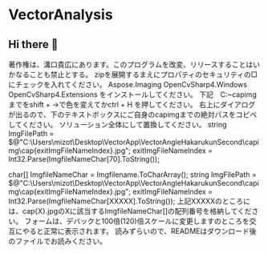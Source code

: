 # VectorAnalysis
## Hi there 👋
著作権は、溝口貴広にあります。このプログラムを改変、リリースすることはいかなることも禁止とする。
zipを展開するまえにプロパティのセキュリティの□にチェックを入れてください。
Aspose.Imaging
OpenCvSharp4.Windows
OpenCvSharp4.Extensions
をインストールしてください。
下記　C:~capimgまでをshift + →で色を変えてかctrl + H を押してください。
右上にダイアログが出るので、下のテキストボックスにご自身のcapimgまでの絶対パスをコピペしてください。
ソリューション全体にして置換してください。
string ImgFilePath =
    $@"C:\Users\mizot\Desktop\VectorApp\VectorAngleHakarukunSecond\capimg\cap{exitImgFileNameIndex}.jpg";
    exitImgFileNameIndex = Int32.Parse(ImgfileNameChar[70].ToString());
    
char[] ImgfileNameChar = Imgfilename.ToCharArray();
string ImgFilePath =
    $@"C:\Users\mizot\Desktop\VectorApp\VectorAngleHakarukunSecond\capimg\cap{exitImgFileNameIndex}.jpg";
    exitImgFileNameIndex = Int32.Parse(ImgfileNameChar[XXXXX].ToString());
上記XXXXXのところには、cap{X}.jpgのXに該当するImgfileNameChar[]の配列番号を格納してください。
フォームは、デバックと100倍(120)倍スケールに変更しますのところを交互にやると正常に表示されます。
読みずらいので、READMEはダウンロード後のファイルでお読みください。

